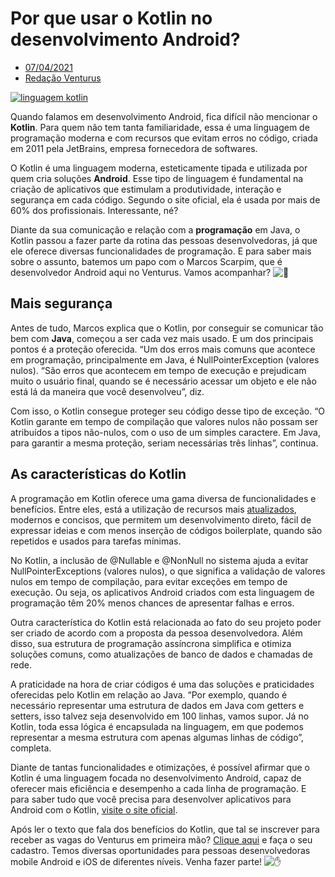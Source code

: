 # Por que usar o Kotlin no desenvolvimento Android?

- [07/04/2021](https://carreiras.venturus.org.br/por-que-usar-o-kotlin-no-desenvolvimento-android/)
- [Redação Venturus](https://carreiras.venturus.org.br/author/redacao-venturus/)

[![linguagem kotlin](https://mlbq3jkfqpwj.i.optimole.com/0DWNy9U-fyx0oJfL/w:800/h:522/q:auto/https://carreiras.venturus.org.br/wp-content/uploads/2021/04/kotlin-adroid.jpg)](https://mlbq3jkfqpwj.i.optimole.com/0DWNy9U-fyx0oJfL/w:auto/h:auto/q:auto/https://carreiras.venturus.org.br/wp-content/uploads/2021/04/kotlin-adroid.jpg)

Quando falamos em desenvolvimento Android, fica difícil não mencionar o **Kotlin**. Para quem não tem tanta familiaridade, essa é uma linguagem de programação moderna e com recursos que evitam erros no código, criada em 2011 pela JetBrains, empresa fornecedora de softwares.

O Kotlin é uma linguagem moderna, esteticamente tipada e utilizada por quem cria soluções **Android**. Esse tipo de linguagem é fundamental na criação de aplicativos que estimulam a produtividade, interação e segurança em cada código. Segundo o site oficial, ela é usada por mais de 60% dos profissionais. Interessante, né?

Diante da sua comunicação e relação com a **programação** em Java, o Kotlin passou a fazer parte da rotina das pessoas desenvolvedoras, já que ele oferece diversas funcionalidades de programação. E para saber mais sobre o assunto, batemos um papo com o Marcos Scarpim, que é desenvolvedor Android aqui no Venturus. Vamos acompanhar? ![🤝](https://s.w.org/images/core/emoji/13.1.0/svg/1f91d.svg)

## Mais segurança 

Antes de tudo, Marcos explica que o Kotlin, por conseguir se comunicar tão bem com **Java**, começou a ser cada vez mais usado. E um dos principais pontos é a proteção oferecida. “Um dos erros mais comuns que acontece em programação, principalmente em Java, é NullPointerException (valores nulos). “São erros que acontecem em tempo de execução e prejudicam muito o usuário final, quando se é necessário acessar um objeto e ele não está lá da maneira que você desenvolveu”, diz.

Com isso, o Kotlin consegue proteger seu código desse tipo de exceção. “O Kotlin garante em tempo de compilação que valores nulos não possam ser atribuídos a tipos não-nulos, com o uso de um simples caractere. Em Java, para garantir a mesma proteção, seriam necessárias três linhas”, continua. 

## As características do Kotlin

A programação em Kotlin oferece uma gama diversa de funcionalidades e benefícios. Entre eles, está a utilização de recursos mais [atualizados](https://carreiras.venturus.org.br/o-que-fazer-para-se-manter-atualizado-na-area-de-tecnologia/), modernos e concisos, que permitem um desenvolvimento direto, fácil de expressar ideias e com menos inserção de códigos boilerplate, quando são repetidos e usados para tarefas mínimas. 

No Kotlin, a inclusão de @Nullable e @NonNull no sistema ajuda a evitar NullPointerExceptions (valores nulos), o que significa a validação de valores nulos em tempo de compilação, para evitar exceções em tempo de execução. Ou seja, os aplicativos Android criados com esta linguagem de programação têm 20% menos chances de apresentar falhas e erros.

Outra característica do Kotlin está relacionada ao fato do seu projeto poder ser criado de acordo com a proposta da pessoa desenvolvedora. Além disso, sua estrutura de programação assíncrona simplifica e otimiza soluções comuns, como atualizações de banco de dados e chamadas de rede.

A praticidade na hora de criar códigos é uma das soluções e praticidades oferecidas pelo Kotlin em relação ao Java. “Por exemplo, quando é necessário representar uma estrutura de dados em Java com getters e setters, isso talvez seja desenvolvido em 100 linhas, vamos supor. Já no Kotlin, toda essa lógica é encapsulada na linguagem, em que podemos representar a mesma estrutura com apenas algumas linhas de código”, completa.

Diante de tantas funcionalidades e otimizações, é possível afirmar que o Kotlin é uma linguagem focada no desenvolvimento Android, capaz de oferecer mais eficiência e desempenho a cada linha de programação. E para saber tudo que você precisa para desenvolver aplicativos para Android com o Kotlin, [visite o site oficial](https://developer.android.com/kotlin?hl=pt). 

Após ler o texto que fala dos benefícios do Kotlin, que tal se inscrever para receber as vagas do Venturus em primeira mão? [Clique aqui](https://materiais.carreiras.venturus.org.br/por-dentro-das-vagas-inbound?utm_medium=blog&utm_source=inbound&utm_campaign=banco-talentos-venturus) e faça o seu cadastro. Temos diversas oportunidades para pessoas desenvolvedoras mobile Android e iOS de diferentes níveis. Venha fazer parte! ![✋](https://s.w.org/images/core/emoji/13.1.0/svg/270b.svg)